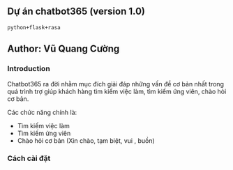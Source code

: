 ## Dự án chatbot365 (version 1.0)
`python+flask+rasa`


Author: Vũ Quang Cường
---------------------------
### Introduction
Chatbot365 ra đời nhằm mục đích giải đáp những vấn đề cơ bản nhất trong quá trình trợ giúp khách hàng tìm kiếm việc làm, tìm kiếm ứng viên, chào hỏi cơ bản.


Các chức năng chính là:
+ Tìm kiếm việc làm
+ Tìm kiếm ứng viên
+ Chào hỏi cơ bản (Xin chào, tạm biệt, vui , buồn)

### Cách cài đặt 



